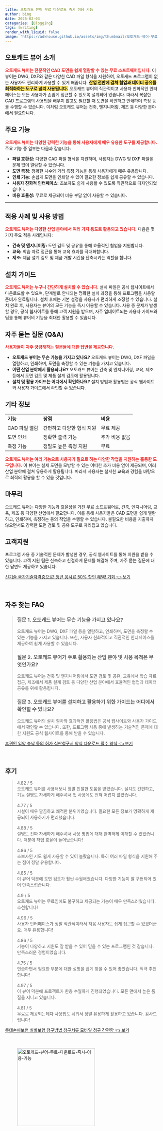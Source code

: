 ```yaml
---
title: 오토캐드 뷰어 무료 다운로드 즉시 이용 가능
author: bing
date: 2025-02-03
categories: [Blogging]
tags: [writing]
render_with_liquid: false
image: 'https://adkhouse.github.io/assets/img/thumbnail/오토캐드-뷰어-무료-다운로드-즉시-이용-가능.webp'
---
```



<h2 id='오토캐드_뷰어_소개'>오토캐드 뷰어 소개</h2>

<p><b><span style="color: #ee2323;">오토캐드 뷰어는 전문적인 CAD 도면을 쉽게 열람할 수 있는 무료 소프트웨어입니다.</span></b> 이 뷰어는 DWG, DXF와 같은 다양한 CAD 파일 형식을 지원하여, 오토캐드 프로그램이 없는 사용자도 편리하게 사용할 수 있게 해줍니다. <b><span style="background-color: #ffe066;">산업 전반에 걸쳐 협업과 데이터 공유를 최적화하는 도구로 널리 사용됩니다.</span></b> 오토캐드 뷰어의 직관적이고 사용자 친화적인 인터페이스는 모든 사용자가 손쉽게 접근할 수 있도록 설계되어 있습니다. 따라서 복잡한 CAD 프로그램의 사용법을 배우지 않고도 필요할 때 도면을 확인하고 인쇄하며 측정 등을 수행할 수 있습니다. 이처럼 오토캐드 뷰어는 건축, 엔지니어링, 제조 등 다양한 분야에서 필요합니다.</p>

<h2 id='주요_기능'>주요 기능</h2>

<p><b><span style="color: #ee2323;">오토캐드 뷰어는 다양한 강력한 기능을 통해 사용자에게 매우 유용한 도구를 제공합니다.</span></b> 주요 기능 중 일부는 다음과 같습니다:</p>

<ul>
    <li><b>파일 호환성:</b> 다양한 CAD 파일 형식을 지원하며, 사용자는 DWG 및 DXF 파일을 문제 없이 열람할 수 있습니다.</li>
    <li><b>도면 측정:</b> 정확한 치수와 거리 측정 기능을 통해 사용자에게 매우 유용합니다.</li>
    <li><b>인쇄 기능:</b> 손쉽게 도면을 인쇄할 수 있어 필요한 정보를 쉽게 공유할 수 있습니다.</li>
    <li><b>사용자 친화적 인터페이스:</b> 초보자도 쉽게 사용할 수 있도록 직관적으로 디자인되었습니다.</li>
    <li><b>비용 효율성:</b> 무료로 제공되어 비용 부담 없이 사용할 수 있습니다.</li>
</ul>

<hr />

<h2 id='적용_사례'>적용 사례 및 사용 방법</h2>

<p><b><span style="color: #ee2323;">오토캐드 뷰어는 다양한 산업 분야에서 여러 가지 용도로 활용되고 있습니다.</span></b> 다음은 몇 가지 주요 적용 사례입니다:</p>

<ul>
    <li><b>건축 및 엔지니어링:</b> 도면 검토 및 공유를 통해 효율적인 협업을 지원합니다.</li>
    <li><b>교육:</b> 학습 자료 접근을 통해 교육 효과를 극대화합니다.</li>
    <li><b>제조:</b> 제품 설계 검토 및 제품 개발 시간을 단축시키는 역할을 합니다.</li>
</ul>

<h2 id='설치_가이드'>설치 가이드</h2>

<p><b><span style="color: #ee2323;">오토캐드 뷰어는 누구나 간단하게 설치할 수 있습니다.</span></b> 설치 파일은 공식 웹사이트에서 다운로드할 수 있으며, 단계별로 안내되는 명확한 설치 과정을 통해 프로그램을 사용할 준비가 완료됩니다. 설치 후에는 기본 설정을 사용자가 편리하게 조정할 수 있습니다. 설치 완료 후, 사용자는 뷰어의 모든 기능을 즉시 이용할 수 있습니다. 사용 중 문제가 발생할 경우, 공식 웹사이트를 통해 고객 지원을 받으며, 자주 업데이트되는 사용자 가이드와 팁를 통해 뷰어의 기능을 최대한 활용할 수 있습니다.</p>

<h2 id='자주_묻는_질문'>자주 묻는 질문 (Q&A)</h2>

<p><b><span style="color: #ee2323;">사용자들이 자주 궁금해하는 질문들에 대한 답변을 제공합니다.</span></b></p>

<ul>
    <li><b>오토캐드 뷰어는 무슨 기능을 가지고 있나요?</b> 오토캐드 뷰어는 DWG, DXF 파일을 열람하고, 인쇄하며, 도면을 측정할 수 있는 기능을 가지고 있습니다.</li>
    <li><b>어떤 산업 분야에서 활용되나요?</b> 오토캐드 뷰어는 건축 및 엔지니어링, 교육, 제조 등에서 도면 검토 및 제품 설계 검토에 활용됩니다.</li>
    <li><b>설치 및 활용 가이드는 어디에서 확인하나요?</b> 설치 방법과 활용법은 공식 웹사이트와 사용자 가이드에서 확인할 수 있습니다.</li>
</ul>

<h2 id='기타_정보'>기타 정보</h2>

<table>
    <tr>
        <td><b>기능</b></td>
        <td><b>장점</b></td>
        <td><b>비용</b></td>
    </tr>
    <tr>
        <td>CAD 파일 열람</td>
        <td>간편하고 다양한 형식 지원</td>
        <td>무료 제공</td>
    </tr>
    <tr>
        <td>도면 인쇄</td>
        <td>정확한 출력 가능</td>
        <td>추가 비용 없음</td>
    </tr>
    <tr>
        <td>측정 기능</td>
        <td>정밀도 높은 측정 지원</td>
        <td>무료</td>
    </tr>
</table>

<p><b><span style="color: #ee2323;">오토캐드 뷰어는 여러 기능으로 사용자가 필요로 하는 다양한 작업을 지원하는 훌륭한 도구입니다.</span></b> 이 뷰어는 실제 도면을 모방할 수 있는 어떠한 추가 비용 없이 제공되며, 여러 산업 분야에 걸쳐 유용하게 활용됩니다. 따라서 사용자는 철저한 교육과 경험을 바탕으로 최적의 활용을 할 수 있을 것입니다.</p>

<h2 id='마무리'>마무리</h2>

<p>오토캐드 뷰어는 다양한 기능과 효율성을 가진 무료 소프트웨어로, 건축, 엔지니어링, 교육, 제조 등 다양한 산업에서 필요합니다. 이를 통해 사용자들은 CAD 도면을 쉽게 열람하고, 인쇄하며, 측정하는 등의 작업을 수행할 수 있습니다. 불필요한 비용을 지출하지 않으면서도 강력한 도면 검토 및 공유 도구로 자리잡고 있습니다.</p>

<h2 id='고객지원'>고객지원</h2>

<p>프로그램 사용 중 기술적인 문제가 발생한 경우, 공식 웹사이트를 통해 지원을 받을 수 있습니다. 고객 지원 팀은 신속하고 친절하게 문제를 해결해 주며, 자주 묻는 질문에 대한 답변도 제공하고 있습니다.</p>


<p><a class="click-button" title="신기술 국가기술자격증으로! 청년 응시료 50% 할인 혜택! 기회" href="https://adkhouse.github.io/posts/%EC%8B%A0%EA%B8%B0%EC%88%A0-%EA%B5%AD%EA%B0%80%EA%B8%B0%EC%88%A0%EC%9E%90%EA%B2%A9%EC%A6%9D%EC%9C%BC%EB%A1%9C!-%EC%B2%AD%EB%85%84-%EC%9D%91%EC%8B%9C%EB%A3%8C-50-%ED%95%A0%EC%9D%B8-%ED%98%9C%ED%83%9D!-%EA%B8%B0%ED%9A%8C/" rel="dofollow">신기술 국가기술자격증으로! 청년 응시료 50% 할인 혜택! 기회 👈 보기</a></p><br>
<h2 id='자주_찾는_FAQ'>자주 찾는 FAQ</h2>
<div itemscope="" itemtype="https://schema.org/FAQPage"> 
<blockquote> 
<div itemscope="" itemprop="mainEntity" itemtype="https://schema.org/Question"> 
<h3 itemprop="name">질문 1. 오토캐드 뷰어는 무슨 기능을 가지고 있나요?</h3> 
<div itemscope="" itemprop="acceptedAnswer" itemtype="https://schema.org/Answer"> 
<span itemprop="text"> 
<p>오토캐드 뷰어는 DWG, DXF 파일 등을 열람하고, 인쇄하며, 도면을 측정할 수 있는 기능을 가지고 있습니다. 또한, 사용자 친화적이고 직관적인 인터페이스를 제공하여 쉽게 사용할 수 있습니다.</p> 
</span> 
</div> 
</div> 

<div itemscope="" itemprop="mainEntity" itemtype="https://schema.org/Question"> 
<h3 itemprop="name">질문 2. 오토캐드 뷰어가 주로 활용되는 산업 분야 및 사용 목적은 무엇인가요?</h3> 
<div itemscope="" itemprop="acceptedAnswer" itemtype="https://schema.org/Answer"> 
<span itemprop="text"> 
<p>오토캐드 뷰어는 건축 및 엔지니어링에서 도면 검토 및 공유, 교육에서 학습 자료 접근, 제조에서 제품 설계 검토 등 다양한 산업 분야에서 효율적인 협업과 데이터 공유를 위해 활용됩니다.</p> 
</span> 
</div> 
</div> 

<div itemscope="" itemprop="mainEntity" itemtype="https://schema.org/Question"> 
<h3 itemprop="name">질문 3. 오토캐드 뷰어를 설치하고 활용하기 위한 가이드는 어디에서 확인할 수 있나요?</h3> 
<div itemscope="" itemprop="acceptedAnswer" itemtype="https://schema.org/Answer"> 
<span itemprop="text"> 
<p>오토캐드 뷰어의 설치 절차와 효과적인 활용법은 공식 웹사이트와 사용자 가이드에서 확인할 수 있습니다. 또한, 프로그램 사용 중에 발생하는 기술적인 문제에 대한 지원도 공식 웹사이트를 통해 받을 수 있습니다.</p> 
</span> 
</div> 
</div> 
</blockquote> 
</div>
<p><a class="click-button" title="후견인 입양 승낙 동의 허가 심판청구서 양식 다운로드 필수 양식" href="https://adkhouse.github.io/posts/%ED%9B%84%EA%B2%AC%EC%9D%B8-%EC%9E%85%EC%96%91-%EC%8A%B9%EB%82%99-%EB%8F%99%EC%9D%98-%ED%97%88%EA%B0%80-%EC%8B%AC%ED%8C%90%EC%B2%AD%EA%B5%AC%EC%84%9C-%EC%96%91%EC%8B%9D-%EB%8B%A4%EC%9A%B4%EB%A1%9C%EB%93%9C-%ED%95%84%EC%88%98-%EC%96%91%EC%8B%9D/" rel="dofollow">후견인 입양 승낙 동의 허가 심판청구서 양식 다운로드 필수 양식 👈 보기</a></p><br>
<h2 id='후기'>후기</h2>
<div itemscope itemtype="https://schema.org/Product">
  <blockquote>
  <div itemprop="review" itemscope itemtype="https://schema.org/Review">
      <div itemprop="reviewRating" itemscope itemtype="https://schema.org/Rating"> <span itemprop="ratingValue">4.82</span> / <span itemprop="bestRating">5</span> </div>
      <span itemprop="reviewBody">오토캐드 뷰어를 사용해보니 정말 친절한 도움을 받았습니다. 설치도 간편하고, 기능 설명도 자세하게 해주셔서 첫 사용에도 전혀 어렵지 않았습니다.</span>
  </div>
  <br>
  <div itemprop="review" itemscope itemtype="https://schema.org/Review">
      <div itemprop="reviewRating" itemscope itemtype="https://schema.org/Rating"> <span itemprop="ratingValue">4.77</span> / <span itemprop="bestRating">5</span> </div>
      <span itemprop="reviewBody">시설이 매우 깔끔하고 쾌적한 분위기였습니다. 필요한 모든 정보가 명확하게 제공되어 사용하기가 편리했습니다.</span>
  </div>
  <br>
  <div itemprop="review" itemscope itemtype="https://schema.org/Review">
      <div itemprop="reviewRating" itemscope itemtype="https://schema.org/Rating"> <span itemprop="ratingValue">4.88</span> / <span itemprop="bestRating">5</span> </div>
      <span itemprop="reviewBody">설명도 진짜 자세하게 해주셔서 사용 방법에 대해 완벽하게 이해할 수 있었습니다. 덕분에 작업 효율이 늘어났습니다!</span>
  </div>
  <br>
  <div itemprop="review" itemscope itemtype="https://schema.org/Review">
      <div itemprop="reviewRating" itemscope itemtype="https://schema.org/Rating"> <span itemprop="ratingValue">4.86</span> / <span itemprop="bestRating">5</span> </div>
      <span itemprop="reviewBody">초보자인 저도 쉽게 사용할 수 있어 놀랐습니다. 특히 여러 파일 형식을 지원해 주는 점이 정말 유용합니다.</span>
  </div>
  <br>
  <div itemprop="review" itemscope itemtype="https://schema.org/Review">
      <div itemprop="reviewRating" itemscope itemtype="https://schema.org/Rating"> <span itemprop="ratingValue">4.85</span> / <span itemprop="bestRating">5</span> </div>
      <span itemprop="reviewBody">이 뷰어 덕분에 도면 검토가 훨씬 수월해졌습니다. 다양한 기능이 잘 구현되어 있어 만족스럽습니다.</span>
  </div>
  <br>
  <div itemprop="review" itemscope itemtype="https://schema.org/Review">
      <div itemprop="reviewRating" itemscope itemtype="https://schema.org/Rating"> <span itemprop="ratingValue">4.9</span> / <span itemprop="bestRating">5</span> </div>
      <span itemprop="reviewBody">오토캐드 뷰어는 무료임에도 불구하고 제공되는 기능이 매우 만족스러웠습니다. 추천합니다!</span>
  </div>
  <br>
  <div itemprop="review" itemscope itemtype="https://schema.org/Review">
      <div itemprop="reviewRating" itemscope itemtype="https://schema.org/Rating"> <span itemprop="ratingValue">4.96</span> / <span itemprop="bestRating">5</span> </div>
      <span itemprop="reviewBody">사용자 인터페이스가 정말 직관적이라서 처음 사용자도 쉽게 접근할 수 있겠더군요. 매우 유용합니다!</span>
  </div>
  <br>
  <div itemprop="review" itemscope itemtype="https://schema.org/Review">
      <div itemprop="reviewRating" itemscope itemtype="https://schema.org/Rating"> <span itemprop="ratingValue">4.86</span> / <span itemprop="bestRating">5</span> </div>
      <span itemprop="reviewBody">기능이 다양하고 지원도 잘 받을 수 있어 믿을 수 있는 프로그램인 것 같습니다. 만족스러운 경험이었습니다.</span>
  </div>
  <br>
  <div itemprop="review" itemscope itemtype="https://schema.org/Review">
      <div itemprop="reviewRating" itemscope itemtype="https://schema.org/Rating"> <span itemprop="ratingValue">4.75</span> / <span itemprop="bestRating">5</span> </div>
      <span itemprop="reviewBody">연습하면서 필요한 부분에 대한 설명을 쉽게 찾을 수 있어 좋았습니다. 적극 추천합니다!</span>
  </div>
  <br>
  <div itemprop="review" itemscope itemtype="https://schema.org/Review">
      <div itemprop="reviewRating" itemscope itemtype="https://schema.org/Rating"> <span itemprop="ratingValue">4.97</span> / <span itemprop="bestRating">5</span> </div>
      <span itemprop="reviewBody">이 뷰어 덕분에 프로젝트가 한층 수월하게 진행되었습니다. 모든 면에서 높은 품질을 지니고 있습니다.</span>
  </div>
  <br>
  <div itemprop="review" itemscope itemtype="https://schema.org/Review">
      <div itemprop="reviewRating" itemscope itemtype="https://schema.org/Rating"> <span itemprop="ratingValue">4.81</span> / <span itemprop="bestRating">5</span> </div>
      <span itemprop="reviewBody">무료로 제공되는데다 사용법도 쉬워서 정말 유용하게 활용하고 있습니다. 감사드립니다!</span>
  </div>
  </blockquote>
</div>
<p><a class="click-button" title="롯데손해보험 실비보험 청구방법 청구서류 모바일 청구 간편함" href="https://adkhouse.github.io/posts/%EB%A1%AF%EB%8D%B0%EC%86%90%ED%95%B4%EB%B3%B4%ED%97%98-%EC%8B%A4%EB%B9%84%EB%B3%B4%ED%97%98-%EC%B2%AD%EA%B5%AC%EB%B0%A9%EB%B2%95-%EC%B2%AD%EA%B5%AC%EC%84%9C%EB%A5%98-%EB%AA%A8%EB%B0%94%EC%9D%BC-%EC%B2%AD%EA%B5%AC-%EA%B0%84%ED%8E%B8%ED%95%A8/" rel="dofollow">롯데손해보험 실비보험 청구방법 청구서류 모바일 청구 간편함 👈 보기</a></p><br>
<figure class="image"><img src="https://adkhouse.github.io/assets/img/thumbnail/오토캐드-뷰어-무료-다운로드-즉시-이용-가능.webp" alt="오토캐드-뷰어-무료-다운로드-즉시-이용-가능" width="256" height="256"></figure>